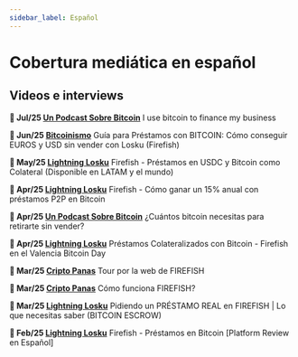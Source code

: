 ```yaml
---
sidebar_label: Español
---
```


# Cobertura mediática en español

## Videos e interviews

**🎥 Jul/25 [Un Podcast Sobre Bitcoin](https://www.youtube.com/watch?v=byvxbtZrZRU)**
I use bitcoin to finance my business

**🎥 Jun/25 [Bitcoinismo](https://www.youtube.com/watch?v=SYFzHZH3IoQ)**
Guía para Préstamos con BITCOIN: Cómo conseguir EUROS y USD sin vender con Losku (Firefish)

**🎥 May/25 [Lightning Losku](https://www.youtube.com/watch?v=HYscUYQJTlM)**
Firefish - Préstamos en USDC y Bitcoin como Colateral (Disponible en LATAM y el mundo)

**🎥 Apr/25 [Lightning Losku](https://www.youtube.com/watch?v=0LcDkeIcQjA)**
Firefish - Cómo ganar un 15% anual con préstamos P2P en Bitcoin

**🎥 Apr/25 [Un Podcast Sobre Bitcoin](https://www.youtube.com/watch?v=zqQ9ka9F9kE)**
¿Cuántos bitcoin necesitas para retirarte sin vender?

**🎥 Apr/25 [Lightning Losku](https://www.youtube.com/watch?v=0y6651D05_4)**
Préstamos Colateralizados con Bitcoin - Firefish en el Valencia Bitcoin Day

**🎥 Mar/25 [Cripto Panas](https://www.youtube.com/watch?v=luGxtg4UIWE)**
Tour por la web de FIREFISH

**🎥 Mar/25 [Cripto Panas](https://www.youtube.com/watch?v=Lnj3BXutYjA)**
Cómo funciona FIREFISH?

**🎥 Mar/25 [Lightning Losku](https://www.youtube.com/watch?v=MaQg274XA8I)**
Pidiendo un PRÉSTAMO REAL en FIREFISH | Lo que necesitas saber (BITCOIN ESCROW)

**🎥 Feb/25 [Lightning Losku](https://www.youtube.com/watch?v=xNmyqSyEq7E&t=65s)**
Firefish - Préstamos en Bitcoin [Platform Review en Español]
